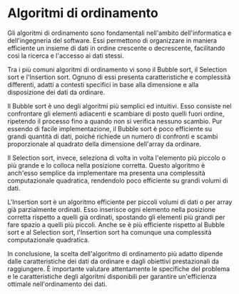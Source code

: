 # Algoritmi di ordinamento

Gli algoritmi di ordinamento sono fondamentali nell'ambito dell'informatica e dell'ingegneria del software. Essi permettono di organizzare in maniera efficiente un insieme di dati in ordine crescente o decrescente, facilitando così la ricerca e l'accesso ai dati stessi.

Tra i più comuni algoritmi di ordinamento vi sono il Bubble sort, il Selection sort e l'Insertion sort. Ognuno di essi presenta caratteristiche e complessità differenti, adatti a contesti specifici in base alla dimensione e alla disposizione dei dati da ordinare.

Il Bubble sort è uno degli algoritmi più semplici ed intuitivi. Esso consiste nel confrontare gli elementi adiacenti e scambiare di posto quelli fuori ordine, ripetendo il processo fino a quando non si verifica nessuno scambio. Pur essendo di facile implementazione, il Bubble sort è poco efficiente su grandi quantità di dati, poiché richiede un numero di confronti e scambi proporzionale al quadrato della dimensione dell'array da ordinare.

Il Selection sort, invece, seleziona di volta in volta l'elemento più piccolo o più grande e lo colloca nella posizione corretta. Questo algoritmo è anch'esso semplice da implementare ma presenta una complessità computazionale quadratica, rendendolo poco efficiente su grandi volumi di dati.

L'Insertion sort è un algoritmo efficiente per piccoli volumi di dati o per array già parzialmente ordinati. Esso inserisce ogni elemento nella posizione corretta rispetto a quelli già ordinati, spostando gli elementi più grandi per fare spazio a quelli più piccoli. Anche se è più efficiente rispetto al Bubble sort e al Selection sort, l'Insertion sort ha comunque una complessità computazionale quadratica.

In conclusione, la scelta dell'algoritmo di ordinamento più adatto dipende dalle caratteristiche dei dati da ordinare e dagli obiettivi prestazionali da raggiungere. È importante valutare attentamente le specifiche del problema e le caratteristiche degli algoritmi disponibili per garantire un'efficienza ottimale nell'ordinamento dei dati.
